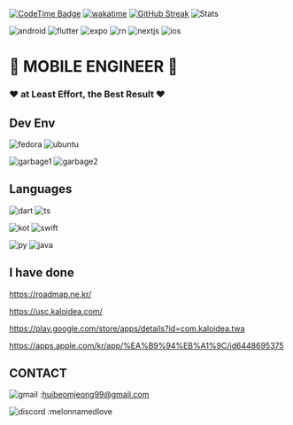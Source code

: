 [![CodeTime Badge](https://img.shields.io/endpoint?style=for-the-badge&color=222&url=https%3A%2F%2Fapi.codetime.dev%2Fshield%3Fid%3D24866%26project%3D%26in=2592000000)](https://codetime.dev)
[![wakatime](https://wakatime.com/badge/user/018f01e6-256c-4772-8c86-c54b7de759f1.svg)](https://wakatime.com/@018f01e6-256c-4772-8c86-c54b7de759f1)
[![GitHub Streak](https://streak-stats.demolab.com?user=melonNamedLove&theme=python-dark&border_radius=25&card_width=800&fire=EB5454)](https://git.io/streak-stats)
![ Stats](https://leetcode-status.vercel.app/api/card/heebum?theme=dark&hide_title=false&custom_title=)

![android](https://img.shields.io/badge/Android-3DDC84?style=for-the-badge&logo=android&logoColor=white)
![flutter](https://img.shields.io/badge/Flutter-02569B?style=for-the-badge&logo=flutter&logoColor=white)
![expo](https://img.shields.io/badge/expo-f8f8f8?style=for-the-badge&logo=Expo&logoColor=black)
![rn](https://img.shields.io/badge/React_Native-20232A?style=for-the-badge&logo=react&logoColor=61DAFB)
![nextjs](https://img.shields.io/badge/Next.js-000?logo=nextdotjs&logoColor=fff&style=for-the-badge)
![ios](https://img.shields.io/badge/iOS-000000?style=for-the-badge&logo=ios&logoColor=white)

# 🍈 MOBILE ENGINEER 🍈


### ❤️ at Least Effort, the Best Result ❤️



## Dev Env

![fedora](https://img.shields.io/badge/Fedora-294172?style=for-the-badge&logo=fedora&logoColor=white)
![ubuntu](https://img.shields.io/badge/Ubuntu-E95420?style=for-the-badge&logo=ubuntu&logoColor=white)

![garbage1](https://img.shields.io/badge/mac%20os-000000?style=for-the-badge&logo=apple&logoColor=white)
![garbage2](	https://img.shields.io/badge/Windows-0078D6?style=for-the-badge&logo=windows&logoColor=white)

## Languages
![dart](https://img.shields.io/badge/Dart-0175C2?style=for-the-badge&logo=dart&logoColor=white)
![ts](https://img.shields.io/badge/TypeScript-007ACC?style=for-the-badge&logo=typescript&logoColor=white)

![kot](https://img.shields.io/badge/Kotlin-0095D5?&style=for-the-badge&logo=kotlin&logoColor=white)
![swift](https://img.shields.io/badge/Swift-FA7343?style=for-the-badge&logo=swift&logoColor=white)

![py](https://img.shields.io/badge/Python-14354C?style=for-the-badge&logo=python&logoColor=white)
![java](	https://img.shields.io/badge/Java-ED8B00?style=for-the-badge&logo=openjdk&logoColor=white)


## I have done
https://roadmap.ne.kr/

https://usc.kaloidea.com/

https://play.google.com/store/apps/details?id=com.kaloidea.twa

https://apps.apple.com/kr/app/%EA%B9%94%EB%A1%9C/id6448695375

## CONTACT

![gmail](https://img.shields.io/badge/Gmail-D14836?style=for-the-badge&logo=gmail&logoColor=white) :huibeomjeong99@gmail.com

![discord](https://img.shields.io/badge/Discord-7289DA?style=for-the-badge&logo=discord&logoColor=white) :melonnamedlove


<!-- https://github.com/Envoy-VC/awesome-badges -->
